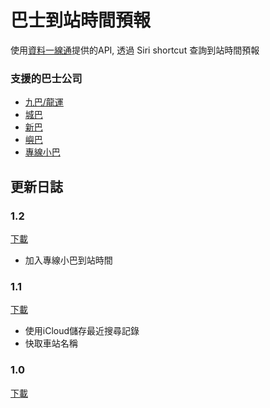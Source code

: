 # 巴士到站時間預報

使用[資料一線通](https://data.gov.hk/)提供的API, 透過 Siri shortcut 查詢到站時間預報

### 支援的巴士公司
- [九巴/龍運](https://data.gov.hk/tc-data/dataset/hk-td-tis_21-etakmb)
- [城巴](https://data.gov.hk/tc-data/dataset/ctb-eta-transport-realtime-eta)
- [新巴](https://data.gov.hk/tc-data/dataset/nwfb-eta-transport-realtime-eta)
- [嶼巴](https://data.gov.hk/tc-data/dataset/nlb-bus-nlb-bus-service)
- [專線小巴](https://data.gov.hk/tc-data/dataset/hk-td-sm_7-real-time-arrival-data-of-gmb)

## 更新日誌

### 1.2
[下載](https://www.icloud.com/shortcuts/bb320a7672b64f19aa59259864c1c67a)
- 加入專線小巴到站時間

### 1.1
[下載](https://www.icloud.com/shortcuts/816f5ff261be463caf90af1143883033)
- 使用iCloud儲存最近搜尋記錄
- 快取車站名稱

### 1.0
[下載](https://www.icloud.com/shortcuts/9ee60d3f5fdb45b482e5d52aeee758c0)
